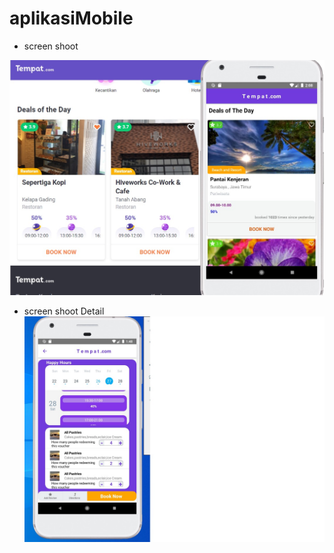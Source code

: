 # aplikasiMobile

- screen shoot 

![](https://github.com/mingkymumu/aplikasiMobile/blob/master/assets/images/ss.jpg)

- screen shoot Detail
![](https://github.com/mingkymumu/aplikasiMobile/blob/master/assets/images/screen%20shoot%20detail.jpg)
